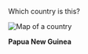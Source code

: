 Which country is this?

![Map of a country](images/Papua_New_Guinea_(orthographic_projection).svg)
<!--question-->
**Papua New Guinea**